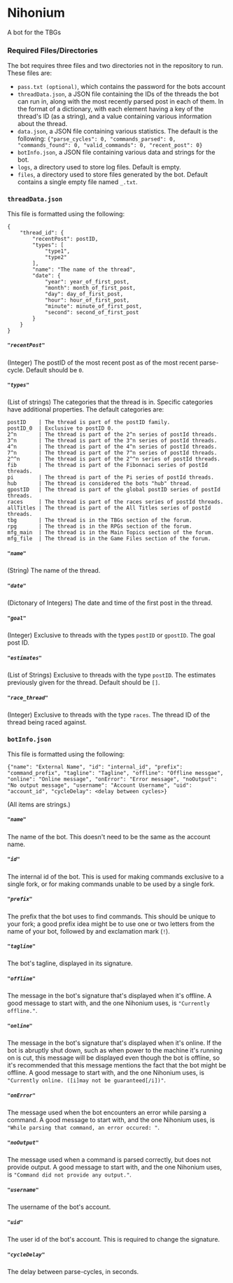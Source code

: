 # Nihonium
A bot for the TBGs

### Required Files/Directories
The bot requires three files and two directories not in the repository to run. These files are:
- `pass.txt (optional)`, which contains the password for the bots account
- `threadData.json`, a JSON file containing the IDs of the threads the bot can run in, along with the most recently parsed post in each of them. In the format of a dictionary, with each element having a key of the thread's ID (as a string), and a value containing various information about the thread.
- `data.json`, a JSON file containing various statistics. The default is the following: `{"parse_cycles": 0, "commands_parsed": 0, "commands_found": 0, "valid_commands": 0, "recent_post": 0}`
- `botInfo.json`, a JSON file containing various data and strings for the bot.
- `logs`, a directory used to store log files. Default is empty.
- `files`, a directory used to store files generated by the bot. Default contains a single empty file named `_.txt`.

### `threadData.json`
This file is formatted using the following:
```
{
    "thread_id": {
    	"recentPost": postID,
        "types": [
        	"type1",
            "type2"
        ],
        "name": "The name of the thread",
        "date": {
            "year": year_of_first_post,
            "month": month_of_first_post,
            "day": day_of_first_post,
            "hour": hour_of_first_post,
            "minute": minute_of_first_post,
            "second": second_of_first_post
        }
    }
}
```
##### `"recentPost"`
(Integer) The postID of the most recent post as of the most recent parse-cycle. Default should be `0`.
##### `"types"`
(List of strings) The categories that the thread is in. Specific categories have additional properties. The default categories are:
```
postID    | The thread is part of the postID family.
postID_0  | Exclusive to postID 0.
2^n       | The thread is part of the 2^n series of postId threads.
3^n       | The thread is part of the 3^n series of postId threads.
4^n       | The thread is part of the 4^n series of postId threads.
7^n       | The thread is part of the 7^n series of postId threads.
2^^n      | The thread is part of the 2^^n series of postId threads.
fib       | The thread is part of the Fibonnaci series of postId threads.
pi        | The thread is part of the Pi series of postId threads.
hub       | The thread is considered the bots "hub" thread.
gpostID   | The thread is part of the global postID series of postId threads.
races     | The thread is part of the races series of postId threads.
allTitles | The thread is part of the All Titles series of postId threads.
tbg       | The thread is in the TBGs section of the forum.
rpg       | The thread is in the RPGs section of the forum.
mfg_main  | The thread is in the Main Topics section of the forum.
mfg_file  | The thread is in the Game Files section of the forum.
```
##### `"name"`
(String) The name of the thread.
##### `"date"`
(Dictonary of Integers) The date and time of the first post in the thread.
##### `"goal"`
(Integer) Exclusive to threads with the types `postID` or `gpostID`. The goal post ID.
##### `"estimates"`
(List of Strings) Exclusive to threads with the type `postID`. The estimates previously given for the thread. Default should be `[]`.
##### `"race_thread"`
(Integer) Exclusive to threads with the type `races`. The thread ID of the thread being raced against.

### `botInfo.json`
This file is formatted using the following:
```
{"name": "External Name", "id": "internal_id", "prefix": "command_prefix", "tagline": "Tagline", "offline": "Offline messgae", "online": "Online message", "onError": "Error message", "noOutput": "No output message", "username": "Account Username", "uid": "account_id", "cycleDelay": <delay between cycles>}
```
(All items are strings.)
##### `"name"`
The name of the bot. This doesn't need to be the same as the account name.
##### `"id"`
The internal id of the bot. This is used for making commands exclusive to a single fork, or for making commands unable to be used by a single fork.
##### `"prefix"`
The prefix that the bot uses to find commands. This should be unique to your fork; a good prefix idea might be to use one or two letters from the name of your bot, followed by and exclamation mark (`!`).
##### `"tagline"`
The bot's tagline, displayed in its signature.
##### `"offline"`
The message in the bot's signature that's displayed when it's offline. A good message to start with, and the one Nihonium uses, is `"Currently offline."`.
##### `"online"`
The message in the bot's signature that's displayed when it's online. If the bot is abruptly shut down, such as when power to the machine it's running on is cut, this message will be displayed even though the bot is offline, so it's recommended that this message mentions the fact that the bot might be offline. A good message to start with, and the one Nihonium uses, is `"Currently online. ([i]may not be guaranteed[/i])"`.
##### `"onError"`
The message used when the bot encounters an error while parsing a command. A good message to start with, and the one Nihonium uses, is `"While parsing that command, an error occured: "`.
##### `"noOutput"`
The message used when a command is parsed correctly, but does not provide output. A good message to start with, and the one Nihonium uses, is `"Command did not provide any output."`.
##### `"username"`
The username of the bot's account.
##### `"uid"`
The user id of the bot's account. This is required to change the signature.
##### `"cycleDelay"`
The delay between parse-cycles, in seconds.